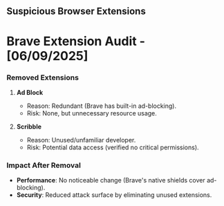 ## Suspicious Browser Extensions
# Brave Extension Audit - [06/09/2025]  
### **Removed Extensions**  
1. **Ad Block**  
   - Reason: Redundant (Brave has built-in ad-blocking).  
   - Risk: None, but unnecessary resource usage.  

2. **Scribble**  
   - Reason: Unused/unfamiliar developer.  
   - Risk: Potential data access (verified no critical permissions).  

### **Impact After Removal**  
- **Performance**: No noticeable change (Brave's native shields cover ad-blocking).  
- **Security**: Reduced attack surface by eliminating unused extensions.  

